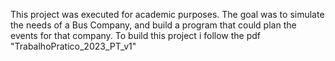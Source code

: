 This project was executed for academic purposes.
The goal was to simulate the needs of a Bus Company, and build a program that could plan the events for that company.
To build this project i follow the pdf "TrabalhoPratico_2023_PT_v1"
